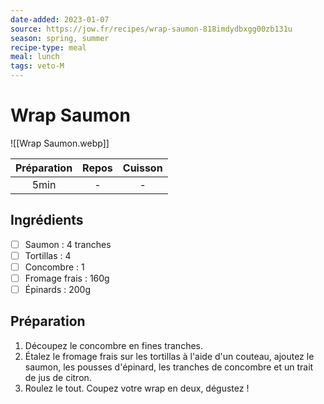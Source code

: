 ```yaml
---
date-added: 2023-01-07
source: https://jow.fr/recipes/wrap-saumon-818imdydbxgg00zb131u
season: spring, summer
recipe-type: meal
meal: lunch
tags: veto-M
---
```


# Wrap Saumon

![[Wrap Saumon.webp]]

| Préparation | Repos | Cuisson |
|:-----------:|:-----:|:-------:|
|    5min     |   -   |    -    |

## Ingrédients

- [ ] Saumon : 4 tranches
- [ ] Tortillas : 4
- [ ] Concombre : 1
- [ ] Fromage frais : 160g
- [ ] Épinards : 200g

## Préparation

1. Découpez le concombre en fines tranches.
2. Étalez le fromage frais sur les tortillas à l'aide d'un couteau, ajoutez le saumon, les pousses d'épinard, les tranches de concombre et un trait de jus de citron.
3. Roulez le tout. Coupez votre wrap en deux, dégustez !
